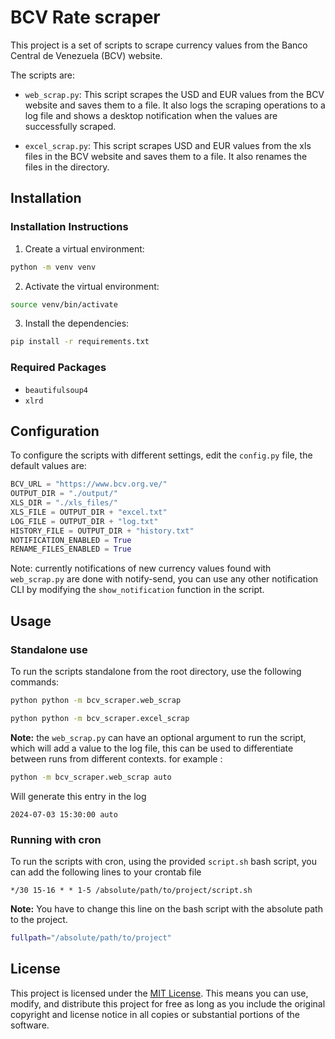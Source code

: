 # BCV Rate scraper

This project is a set of scripts to scrape currency values from the Banco Central de Venezuela (BCV) website.

The scripts are:

- `web_scrap.py`: This script scrapes the USD and EUR values from the BCV website and saves them to a file. It also logs the scraping operations to a log file and shows a desktop notification when the values are successfully scraped.

- `excel_scrap.py`: This script scrapes USD and EUR values from the xls files in the BCV website and saves them to a file. It also renames the files in the directory.

## Installation

### Installation Instructions

1. Create a virtual environment:

```bash
python -m venv venv
```

2. Activate the virtual environment:

```bash
source venv/bin/activate
```

3. Install the dependencies:

```bash
pip install -r requirements.txt
```

### Required Packages

- `beautifulsoup4`
- `xlrd`

## Configuration

To configure the scripts with different settings, edit the `config.py` file, the default values are:

```python
BCV_URL = "https://www.bcv.org.ve/"
OUTPUT_DIR = "./output/"
XLS_DIR = "./xls_files/"
XLS_FILE = OUTPUT_DIR + "excel.txt"
LOG_FILE = OUTPUT_DIR + "log.txt"
HISTORY_FILE = OUTPUT_DIR + "history.txt"
NOTIFICATION_ENABLED = True
RENAME_FILES_ENABLED = True
```

Note: currently notifications of new currency values found with `web_scrap.py` are done with notify-send, you can use any other notification CLI by modifying the `show_notification` function in the script.

## Usage

### Standalone use

To run the scripts standalone from the root directory, use the following commands:

```bash
python python -m bcv_scraper.web_scrap
```

```bash
python python -m bcv_scraper.excel_scrap
```

**Note:** the `web_scrap.py` can have an optional argument to run the script, which will add a value to the log file, this can be used to differentiate between runs from different contexts. for example :

```bash
python -m bcv_scraper.web_scrap auto
```

Will generate this entry in the log

```text
2024-07-03 15:30:00 auto
```

### Running with cron

To run the scripts with cron, using the provided `script.sh` bash script, you can add the following lines to your crontab file

```text
*/30 15-16 * * 1-5 /absolute/path/to/project/script.sh
```

**Note:** You have to change this line on the bash script with the absolute path to the project.

```bash
fullpath="/absolute/path/to/project"
```

## License

This project is licensed under the [MIT License](LICENSE). This means you can use, modify, and distribute this project for free as long as you include the original copyright and license notice in all copies or substantial portions of the software.
